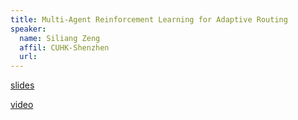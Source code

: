 ```yaml
---
title: Multi-Agent Reinforcement Learning for Adaptive Routing
speaker:
  name: Siliang Zeng
  affil: CUHK-Shenzhen
  url: 
---
```


[slides](/static/files/SP19-Slides/RL_seminars2019-0408siliang_routing_slides.pdf)

[video](https://youtu.be/HlTCHBhcOCA)